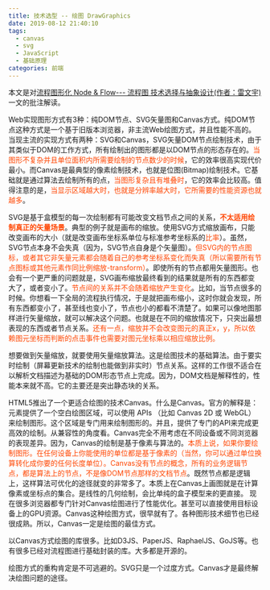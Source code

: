 ```yaml
---
title: 技术选型 -- 绘图 DrawGraphics
date: 2019-08-12 21:40:10
tags: 
  - canvas
  - svg
  - JavaScript
  - 基础原理
categories: 前端
---
```

本文是对[流程图形化 Node & Flow--- 流程图 技术选择与抽象设计(作者：雷文宇)](http://www.shuyun.com/?p=23717)一文的批注解读。

Web实现图形方式有3种：纯DOM节点、SVG矢量图和Canvas方式。纯DOM节点这种方式是一个基于旧版本浏览器，非主流Web绘图方式，并且性能不高的。当现主流的实现方式有两种：SVG和Canvas，SVG矢量DOM节点绘制技术，由于其类似于DOM的工作方式，所有绘制出的图形都是以DOM节点的形态存在的。<font color="#FF4500">当图形不复杂并且单位面积内所需要绘制的节点数少的时候</font>，它的效率很高实现代价最小。而Canvas是最典型的像素绘制技术，也就是位图(Bitmap)绘制技术。它基础就是通过算法去绘制所有的点，<font color="#FF4500">当图形复杂且有堆叠时</font>，它的效率会比较高。值得注意的是，<font color="#FF4500">当显示区域越大时，也就是分辨率越大时，它所需要的性能资源也就越多</font>。

SVG是基于盒模型的每一次绘制都有可能改变文档节点之间的关系，<font color="#FF4500">**不太适用绘制真正的矢量场景**</font>。典型的例子就是画布的缩放。使用SVG方式缩放画布，只能改变画布的大小（就是改变画布坐标系单位与标准参考坐标系的<font color="#FF4500">比率</font>）。虽然，SVG节点本身不会失真（因为，SVG节点自身是个矢量图）。<font color="#FF4500">但SVG内的节点图标，或者其它非矢量元素都会随着自己的参考坐标系变化而失真（所以需要所有节点图标或其他元素作同比例缩放-transform）</font>。即使所有的节点都用矢量图形。也会有一个更严重的问题就是，SVG画布缩放最终看到的结果就是所有的东西都变大了，或者变小了。<font color="#FF4500">节点间的关系并不会随着缩放产生变化</font>。比如，当节点很多的时候。你想看一下全局的流程执行情况，于是就把画布缩小，这时你就会发现，所有东西都变小了，甚至线也变小了，节点也小的都看不清楚了。如果可以像地图那样进行矢量缩放，就可以解决这个问题。也就是在不同的缩放情况下，只突出最想表现的东西或者节点关系。<font color="#FF4500">还有一点，缩放并不会改变图元的真正x，y，所以依赖图元坐标而判断的点击事件也需要对图元坐标乘以相应缩放比例。</font>

想要做到矢量缩放，就要使用矢量缩放算法。这是绘图技术的基础算法。由于要实时绘制（屏幕更新技术的绘制也能做到非实时）节点关系。这样的工作很不适合在以解析文档描述为基础的DOM形态节点上完成。因为，DOM文档是解释性的，性能本来就不高。它的主要还是突出静态块的关系。

HTML5推出了一个更适合绘图的技术Canvas。什么是Canvas。官方的解释是：元素提供了一个空白绘图区域，可以使用 APIs （比如 Canvas 2D 或 WebGL）来绘制图形。这个区域是专门用来绘制图形的。并且，提供了专门的API来完成更高效的绘制。从兼容性的角度看。Canvas完全不用考虑在不同设备或不同浏览器的表现差异。因为，Canvas的绘制是基于像素与算法的。<font color="#FF4500">本质上说，如果你要绘制图形。在任何设备上你能使用的单位都是基于像素的（当然，你可以通过单位换算转化成你要的任何长度单位）。Canvas没有节点的概念，所有的业务逻辑节点，都是算法上的节点，不是像DOM节点那样的文档节点</font>。既然节点都是逻辑上，这样算法可优化的途径就变的非常多了。本质上在Canvas上画图就是在计算像素或坐标点的集合。是线性的几何绘制，会比单纯的盒子模型来的更直接。
现在很多浏览器都专门针对Canvas绘图进行了性能优化。甚至可以直接使用目标设备上的GPU资源。Canvas这种绘图方式，很早就有了。各种图形技术细节也已经很成熟。所以，Canvas一定是绘图的最佳方式。

以Canvas方式绘图的库很多。比如D3JS、PaperJS、RaphaelJS、GoJS等。也有很多已经对流程图进行基础封装的库。大多都是开源的。

绘图方式的重构肯定是不可逃避的。SVG只是一个过度方式。Canvas才是最终解决绘图问题的途径。